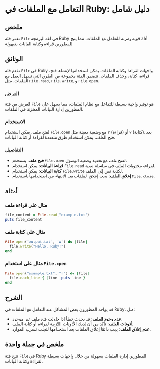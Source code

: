 <!--
Meta Description: # التعامل مع الملفات في Ruby: دليل شامل ## ملخص تعتبر فئة `File` في لغة البرمجة Ruby أداة قوية ومرنة للتعامل مع الملفات، مما يتيح للمطورين قراءة وكتاب...
Meta Keywords: file, الملفات, ruby, الملف, البيانات
-->

# التعامل مع الملفات في Ruby: دليل شامل

## ملخص
تعتبر فئة `File` في لغة البرمجة Ruby أداة قوية ومرنة للتعامل مع الملفات، مما يتيح للمطورين قراءة وكتابة البيانات بسهولة.

## الوثائق
تقدم فئة `File` في Ruby واجهات لقراءة وكتابة الملفات. يمكن استخدامها لإنشاء، فتح، قراءة، كتابة، وحذف الملفات. تتضمن الفئة مجموعة من الطرق التي تسهل العمل مع الملفات، مثل `File.read`, `File.write`, و `File.open`.

### الغرض
الغرض من فئة `File` هو توفير واجهة بسيطة للتفاعل مع نظام الملفات، مما يسهل على المطورين إدارة البيانات المخزنة في الملفات.

### الاستخدام
لفتح ملف، يمكن استخدام `File.open` مع وضعية معينة مثل `r` (قراءة) أو `w` (كتابة). بعد فتح الملف، يمكن استخدام طرق متعددة لقراءة أو كتابة البيانات.

### التفاصيل
- **فتح ملف**: يستخدم `File.open` لفتح ملف مع تحديد وضعية الوصول.
- **قراءة البيانات**: يمكن استخدام `File.read` لقراءة محتويات الملف في سلسلة نصية.
- **كتابة البيانات**: يمكن استخدام `File.write` لكتابة نص إلى الملف.
- **إغلاق الملف**: يجب إغلاق الملفات بعد الانتهاء من استخدامها باستخدام `File.close`.

## أمثلة
### مثال على قراءة ملف
```ruby
file_content = File.read("example.txt")
puts file_content
```

### مثال على كتابة ملف
```ruby
File.open("output.txt", "w") do |file|
  file.write("Hello, Ruby!")
end
```

### مثال على استخدام `File.open`
```ruby
File.open("example.txt", "r") do |file|
  file.each_line { |line| puts line }
end
```

## الشرح
قد يواجه المطورون بعض المشاكل عند التعامل مع الملفات في Ruby، مثل:
- **عدم وجود الملف**: قد يحدث خطأ إذا حاولت فتح ملف غير موجود.
- **أذونات الملف**: تأكد من أن لديك الأذونات اللازمة لقراءة أو كتابة الملف.
- **عدم إغلاق الملف**: يجب دائمًا إغلاق الملفات بعد استخدامها لتجنب تسرب الموارد.

## ملخص في جملة واحدة
تتيح فئة `File` في Ruby للمطورين إدارة الملفات بسهولة من خلال واجهات بسيطة لقراءة وكتابة البيانات.